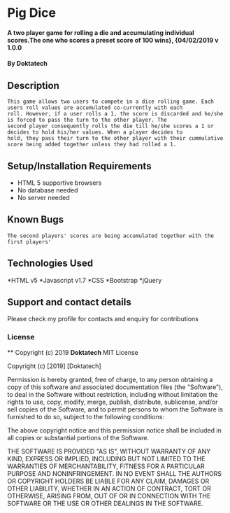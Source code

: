 # Pig Dice
#### A two player game for rolling a die and accumulating individual scores.The one who scores a preset score of 100 wins}, {04/02/2019 v 1.0.0
#### By **Doktatech**
## Description
    This game allows two users to compete in a dice rolling game. Each users roll values are accumulated co-currently with each 
    roll. However, if a user rolls a 1, the score is discarded and he/she is forced to pass the turn to the other player. The 
    second player consequently rolls the die till he/she scores a 1 or decides to hold his/her values. When a player decides to 
    hold, they pass their turn to the other player with their cummulative score being added together unless they had rolled a 1.
     

## Setup/Installation Requirements
* HTML 5 supportive browsers
* No database needed
* No server needed
## Known Bugs
    The second players' scores are being accumulated together with the first players'
## Technologies Used
*HTML v5
*Javascript v1.7
*CSS
*Bootstrap
*jQuery
## Support and contact details
Please check my profile for contacts and enquiry for contributions
### License
**
Copyright (c) 2019 **Doktatech**
  MIT License

Copyright (c) [2019] [Doktatech]

Permission is hereby granted, free of charge, to any person obtaining a copy
of this software and associated documentation files (the "Software"), to deal
in the Software without restriction, including without limitation the rights
to use, copy, modify, merge, publish, distribute, sublicense, and/or sell
copies of the Software, and to permit persons to whom the Software is
furnished to do so, subject to the following conditions:

The above copyright notice and this permission notice shall be included in all
copies or substantial portions of the Software.

THE SOFTWARE IS PROVIDED "AS IS", WITHOUT WARRANTY OF ANY KIND, EXPRESS OR
IMPLIED, INCLUDING BUT NOT LIMITED TO THE WARRANTIES OF MERCHANTABILITY,
FITNESS FOR A PARTICULAR PURPOSE AND NONINFRINGEMENT. IN NO EVENT SHALL THE
AUTHORS OR COPYRIGHT HOLDERS BE LIABLE FOR ANY CLAIM, DAMAGES OR OTHER
LIABILITY, WHETHER IN AN ACTION OF CONTRACT, TORT OR OTHERWISE, ARISING FROM,
OUT OF OR IN CONNECTION WITH THE SOFTWARE OR THE USE OR OTHER DEALINGS IN THE
SOFTWARE.